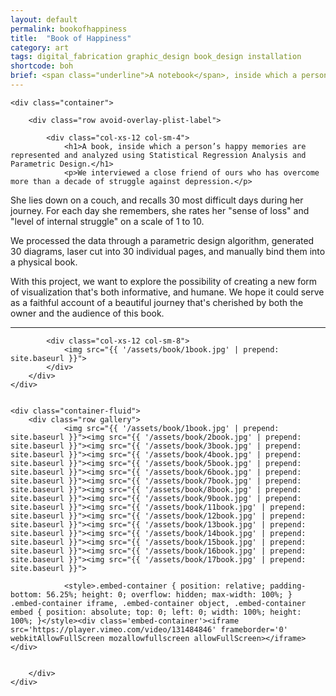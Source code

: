 ```yaml
---
layout: default
permalink: bookofhappiness
title:  "Book of Happiness"
category: art
tags: digital_fabrication graphic_design book_design installation
shortcode: boh
brief: <span class="underline">A notebook</span>, inside which a person’s happy memories are represented and analyzed using Statistical Regression Analysis and <span class="underline">Parametric Design</span>. Fabrication process involves <span class="underline">laser cutting, sawing, data collection and data visualization</span>. 
---
```


<div class="content-container label-add-border" id="book-of-happiness">

	<div class="container">

		<div class="row avoid-overlay-plist-label">

			<div class="col-xs-12 col-sm-4">
				<h1>A book, inside which a person’s happy memories are represented and analyzed using Statistical Regression Analysis and Parametric Design.</h1>
				<p>We interviewed a close friend of ours who has overcome more than a decade of struggle against depression.</p>

<p>She lies down on a couch, and recalls 30 most difficult days during her journey. For each day she remembers, she rates her "sense of loss" and "level of internal struggle" on a scale of 1 to 10.</p>

<p>We processed the data through a parametric design algorithm, generated 30 diagrams, laser cut into 30 individual pages, and manually bind them into a physical book.</p>

<p>With this project, we want to explore the possibility of creating a new form of visualization that's both informative, and humane. We hope it could serve as a faithful account of a beautiful journey that's cherished by both the owner and the audience of this book.</p>
				<hr>
			</div>

			<div class="col-xs-12 col-sm-8">
				<img src="{{ '/assets/book/1book.jpg' | prepend: site.baseurl }}">
			</div>
		</div>
	</div>


	<div class="container-fluid">
		<div class="row gallery">
				<img src="{{ '/assets/book/1book.jpg' | prepend: site.baseurl }}"><img src="{{ '/assets/book/2book.jpg' | prepend: site.baseurl }}"><img src="{{ '/assets/book/3book.jpg' | prepend: site.baseurl }}"><img src="{{ '/assets/book/4book.jpg' | prepend: site.baseurl }}"><img src="{{ '/assets/book/5book.jpg' | prepend: site.baseurl }}"><img src="{{ '/assets/book/6book.jpg' | prepend: site.baseurl }}"><img src="{{ '/assets/book/7book.jpg' | prepend: site.baseurl }}"><img src="{{ '/assets/book/8book.jpg' | prepend: site.baseurl }}"><img src="{{ '/assets/book/9book.jpg' | prepend: site.baseurl }}"><img src="{{ '/assets/book/11book.jpg' | prepend: site.baseurl }}"><img src="{{ '/assets/book/12book.jpg' | prepend: site.baseurl }}"><img src="{{ '/assets/book/13book.jpg' | prepend: site.baseurl }}"><img src="{{ '/assets/book/14book.jpg' | prepend: site.baseurl }}"><img src="{{ '/assets/book/15book.jpg' | prepend: site.baseurl }}"><img src="{{ '/assets/book/16book.jpg' | prepend: site.baseurl }}"><img src="{{ '/assets/book/17book.jpg' | prepend: site.baseurl }}">

				<style>.embed-container { position: relative; padding-bottom: 56.25%; height: 0; overflow: hidden; max-width: 100%; } .embed-container iframe, .embed-container object, .embed-container embed { position: absolute; top: 0; left: 0; width: 100%; height: 100%; }</style><div class='embed-container'><iframe src='https://player.vimeo.com/video/131484846' frameborder='0' webkitAllowFullScreen mozallowfullscreen allowFullScreen></iframe></div>

				
		</div>
	</div>


</div>
